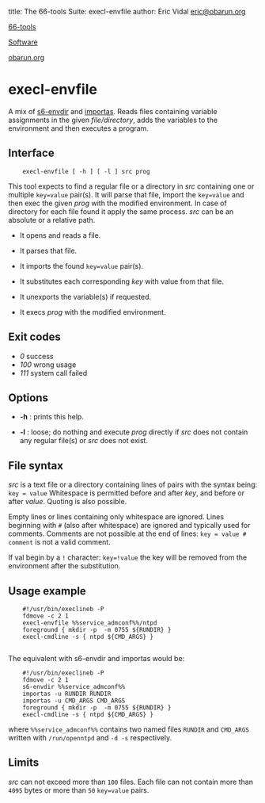 title: The 66-tools Suite: execl-envfile
author: Eric Vidal <eric@obarun.org>

[66-tools](index.html)

[Software](https://web.obarun.org/software)

[obarun.org](https://web.obarun.org)

# execl-envfile

A mix of [s6-envdir](https://skarnet.org/software/s6/s6-envdir.html) and [importas](https://skarnet.org/software/execline/importas.html). Reads files containing variable assignments in the given *file/directory*, adds the variables to the environment and then executes a program.

## Interface

```
	execl-envfile [ -h ] [ -l ] src prog
```
This tool expects to find a regular file or a directory in *src* containing one or multiple `key=value` pair(s). It will parse that file, import the `key=value` and then exec the given *prog* with the modified environment. In case of directory for each file found it apply the same process. *src* can be an absolute or a relative path.

- It opens and reads a file.

- It parses that file.

- It imports the found `key=value` pair(s).

- It substitutes each corresponding *key* with value from that file.

- It unexports the variable(s) if requested.

- It execs *prog* with the modified environment.


## Exit codes

- *0* success
- *100* wrong usage
- *111* system call failed

## Options

- **-h** : prints this help.

- **-l** : loose; do nothing and execute *prog* directly if *src* does not contain any regular file(s) or *src* does not exist.

## File syntax

*src* is a text file or a directory containing lines of pairs with the syntax being: `key = value`
Whitespace is permitted before and after *key*, and before or after *value*. Quoting is also possible.

Empty lines or lines containing only whitespace are ignored. Lines beginning with `#` (also after whitespace) are ignored and typically used for comments. Comments are not possible at the end of lines: `key = value # comment` is not a valid comment.

If val begin by a `!` character: `key=!value` the key will be removed from the environment after the substitution. 

## Usage example

```
	#!/usr/bin/execlineb -P
	fdmove -c 2 1
	execl-envfile %%service_admconf%%/ntpd
	foreground { mkdir -p  -m 0755 ${RUNDIR} } 
	execl-cmdline -s { ntpd ${CMD_ARGS} }
	
```

The equivalent with s6-envdir and importas would be:

```
	#!/usr/bin/execlineb -P
	fdmove -c 2 1
	s6-envdir %%service_admconf%%
	importas -u RUNDIR RUNDIR
	importas -u CMD_ARGS CMD_ARGS
	foreground { mkdir -p  -m 0755 ${RUNDIR} } 
	execl-cmdline -s { ntpd ${CMD_ARGS} }
```

where `%%service_admconf%%` contains two named files `RUNDIR` and `CMD_ARGS` written with `/run/openntpd` and `-d -s` respectively. 

## Limits

*src* can not exceed more than `100` files. Each file can not contain more than `4095` bytes or more than `50` `key=value` pairs. 
